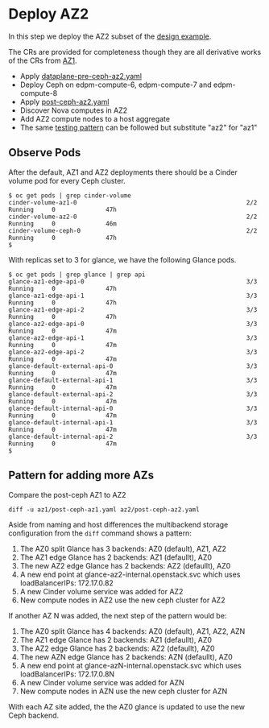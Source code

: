 # Deploy AZ2

In this step we deploy the AZ2 subset of
the [design example](../design.md).

The CRs are provided for completeness though they are all derivative
works of the CRs from [AZ1](../az1).

- Apply [dataplane-pre-ceph-az2.yaml](dataplane-pre-ceph-az2.yaml)
- Deploy Ceph on edpm-compute-6, edpm-compute-7 and edpm-compute-8
- Apply [post-ceph-az2.yaml](post-ceph-az2.yaml)
- Discover Nova computes in AZ2
- Add AZ2 compute nodes to a host aggregate
- The same [testing pattern](../az1/testing.md) can be followed but
  substitute "az2" for "az1"

## Observe Pods

After the default, AZ1 and AZ2 deployments there should be a Cinder
volume pod for every Ceph cluster.
```
$ oc get pods | grep cinder-volume
cinder-volume-az1-0                                               2/2     Running     0              47h
cinder-volume-az2-0                                               2/2     Running     0              46m
cinder-volume-ceph-0                                              2/2     Running     0              47h
$
```
With replicas set to 3 for glance, we have the following Glance pods.
```
$ oc get pods | grep glance | grep api
glance-az1-edge-api-0                                             3/3     Running     0              47h
glance-az1-edge-api-1                                             3/3     Running     0              47h
glance-az1-edge-api-2                                             3/3     Running     0              47h
glance-az2-edge-api-0                                             3/3     Running     0              47m
glance-az2-edge-api-1                                             3/3     Running     0              47m
glance-az2-edge-api-2                                             3/3     Running     0              47m
glance-default-external-api-0                                     3/3     Running     0              47m
glance-default-external-api-1                                     3/3     Running     0              47m
glance-default-external-api-2                                     3/3     Running     0              47m
glance-default-internal-api-0                                     3/3     Running     0              47m
glance-default-internal-api-1                                     3/3     Running     0              47m
glance-default-internal-api-2                                     3/3     Running     0              47m
$
```

## Pattern for adding more AZs

Compare the post-ceph AZ1 to AZ2
```
diff -u az1/post-ceph-az1.yaml az2/post-ceph-az2.yaml
```
Aside from naming and host differences the multibackend storage
configuration from the `diff` command shows a pattern:

1. The AZ0 split Glance has 3 backends: AZ0 (default), AZ1, AZ2
2. The AZ1 edge Glance has 2 backends: AZ1 (defaullt), AZ0
3. The new AZ2 edge Glance has 2 backends: AZ2 (defaullt), AZ0
4. A new end point at glance-az2-internal.openstack.svc
   which uses loadBalancerIPs: 172.17.0.82
5. A new Cinder volume service was added for AZ2
6. New compute nodes in AZ2 use the new ceph cluster for AZ2

If another AZ N was added, the next step of the pattern would be:

1. The AZ0 split Glance has 4 backends: AZ0 (default), AZ1, AZ2, AZN
2. The AZ1 edge Glance has 2 backends: AZ1 (defaullt), AZ0
3. The AZ2 edge Glance has 2 backends: AZ2 (defaullt), AZ0
4. The new AZN edge Glance has 2 backends: AZN (defaullt), AZ0
5. A new end point at glance-azN-internal.openstack.svc
   which uses loadBalancerIPs: 172.17.0.8N
6. A new Cinder volume service was added for AZN
7. New compute nodes in AZN use the new ceph cluster for AZN

With each AZ site added, the the AZ0 glance is updated to use the new Ceph backend.
